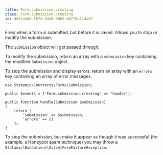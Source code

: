 ```yaml
---
title: Form.submission.creating
class: Form.submission.creating
id: 4d01ae66-fb74-44e9-98b0-bb7f8a114a87
---
```

Fired when a form is submitted, but before it is saved. Allows you to stop or modify the submission.

The `Submission` object will get passed through.

To modify the submission, return an array with a `submission` key containing the modified `Submission` object.

To stop the submission and display errors, return an array with an `errors` key containing an array of error messages.

```
use Statamic\Contracts\Forms\Submission;

public $events = ['Form.submission.creating' => 'handle'];

public function handle(Submission $submission)
{
    return [
        'submission' => $submission,
        'errors' => []
    ];
}
```

To stop the submission, but make it appear as though it was successful (for example, a Honeypot spam technique) you may throw a `Statamic\Exceptions\SilentFormFailureException`.
